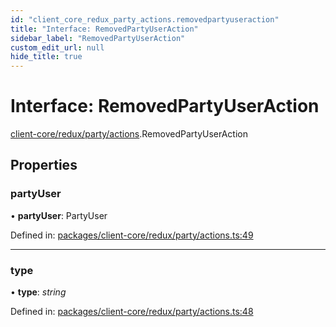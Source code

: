 ```yaml
---
id: "client_core_redux_party_actions.removedpartyuseraction"
title: "Interface: RemovedPartyUserAction"
sidebar_label: "RemovedPartyUserAction"
custom_edit_url: null
hide_title: true
---
```


# Interface: RemovedPartyUserAction

[client-core/redux/party/actions](../modules/client_core_redux_party_actions.md).RemovedPartyUserAction

## Properties

### partyUser

• **partyUser**: PartyUser

Defined in: [packages/client-core/redux/party/actions.ts:49](https://github.com/xr3ngine/xr3ngine/blob/5a0f83ed8/packages/client-core/redux/party/actions.ts#L49)

___

### type

• **type**: *string*

Defined in: [packages/client-core/redux/party/actions.ts:48](https://github.com/xr3ngine/xr3ngine/blob/5a0f83ed8/packages/client-core/redux/party/actions.ts#L48)
